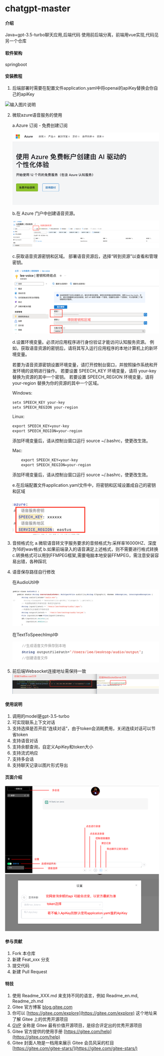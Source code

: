 # chatgpt-master

#### 介绍
Java+gpt-3.5-turbo聊天应用,后端代码
使用前后端分离，前端用vue实现,代码见另一个仓库

#### 软件架构
springboot


#### 安装教程

1.  后端部署时需要在配置文件application.yaml中将openai的apiKey替换会你自己的apiKey

![输入图片说明](https://foruda.gitee.com/images/1679397592238625282/16cb367f_9596093.png "截屏2023-03-21 19.18.53.png")

2. 微软azure语音服务的使用

    a.Azure 订阅 - 免费创建订阅

    ![输入图片说明](%E5%BE%AE%E8%BD%AFAzure%E6%9C%8D%E5%8A%A1.png)

    b.在 Azure 门户中创建语音资源。

    ![输入图片说明](%E5%88%9B%E5%BB%BA%E8%AF%AD%E9%9F%B3%E8%B5%84%E6%BA%90.png)
    
    c.获取语音资源密钥和区域。 部署语音资源后，选择“转到资源”以查看和管理密钥。

    ![输入图片说明](%E8%8E%B7%E5%8F%96%E8%AF%AD%E9%9F%B3%E8%B5%84%E6%BA%90.png)

    d.设置环境变量。必须对应用程序进行身份验证才能访问认知服务资源。
     例如，获取语音资源的密钥后，请将其写入运行应用程序的本地计算机上的新环境变量。
     
    若要为语音资源密钥设置环境变量，请打开控制台窗口，并按照操作系统和开发环境的说明进行操作。
    若要设置 SPEECH_KEY 环境变量，请将 your-key 替换为资源的其中一个密钥。
    若要设置 SPEECH_REGION 环境变量，请将 your-region 替换为你的资源的其中一个区域。
    
    Windows:
    
    ```
    setx SPEECH_KEY your-key
    setx SPEECH_REGION your-region
    ```

    Linux:

    ```
    export SPEECH_KEY=your-key
    export SPEECH_REGION=your-region
    ```
    添加环境变量后，请从控制台窗口运行 source ~/.bashrc，使更改生效。

    Mac:

    ```
        export SPEECH_KEY=your-key
        export SPEECH_REGION=your-region
    ```
    添加环境变量后，请从控制台窗口运行 source ~/.bashrc，使更改生效。
    
    e.在后端配置文件application.yaml文件中，将密钥和区域设置成自己的密钥和区域

    ![输入图片说明](%E6%9B%BF%E6%8D%A2%E5%AF%86%E9%92%A5.png)
    

3. 音频格式化
    a.微软语音转文字服务要求的音频格式为:采样率16000HZ、深度为16的wav格式
    b.如果前端录入的语音满足上述格式，则不需要进行格式转换
    c.转换格式可以用到FFMPEG框架,需要电脑本地安装FFMPEG，需注意安装容易出错，各种踩坑

4. 语音保存路径自行修改

   在AudioUtil中

    ![输入图片说明](%E8%AF%AD%E9%9F%B3%E8%B7%AF%E5%BE%841.png)

   在TextToSpeechImpl中

    ![输入图片说明](%E8%AF%AD%E9%9F%B3%E8%B7%AF%E5%BE%842.png)

5. 前后端Websocket连接地址需保持一致
    ![输入图片说明](websocket%E5%9C%B0%E5%9D%80.png)    



#### 使用说明
1.  调用的model是gpt-3.5-turbo
2.  可实现联系上下文对话
3.  支持选择是否开启“连续对话”，由于token会消耗费用，关闭连续对话可以节省token
4.  支持语音对话
5.  支持余额查询，自定义ApiKey和token大小
6.  支持流式响应
7.  支持多会话
8.  支持聊天记录以图片形式导出

#### 页面介绍
![输入图片说明](%E9%A1%B5%E9%9D%A2%E4%BB%8B%E7%BB%8D.png)
![输入图片说明](%E9%A1%B5%E9%9D%A2%E4%BB%8B%E7%BB%8D2.png)
#### 参与贡献

1.  Fork 本仓库
2.  新建 Feat_xxx 分支
3.  提交代码
4.  新建 Pull Request


#### 特技

1.  使用 Readme\_XXX.md 来支持不同的语言，例如 Readme\_en.md, Readme\_zh.md
2.  Gitee 官方博客 [blog.gitee.com](https://blog.gitee.com)
3.  你可以 [https://gitee.com/explore](https://gitee.com/explore) 这个地址来了解 Gitee 上的优秀开源项目
4.  [GVP](https://gitee.com/gvp) 全称是 Gitee 最有价值开源项目，是综合评定出的优秀开源项目
5.  Gitee 官方提供的使用手册 [https://gitee.com/help](https://gitee.com/help)
6.  Gitee 封面人物是一档用来展示 Gitee 会员风采的栏目 [https://gitee.com/gitee-stars/](https://gitee.com/gitee-stars/)
